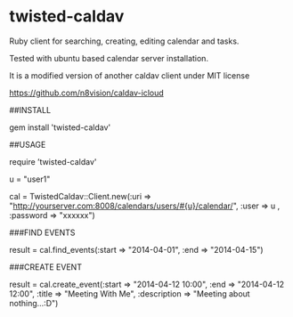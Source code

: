 twisted-caldav
==============

Ruby client for searching, creating, editing calendar and tasks.

Tested with ubuntu based calendar server installation.

It is a modified version of another caldav client under MIT license

https://github.com/n8vision/caldav-icloud

##INSTALL

gem install 'twisted-caldav'

##USAGE

require ’twisted-caldav'

u = "user1"

cal = TwistedCaldav::Client.new(:uri => "http://yourserver.com:8008/calendars/users/#{u}/calendar/", :user => u , :password => "xxxxxx")

###FIND EVENTS

result = cal.find_events(:start => "2014-04-01", :end => "2014-04-15")

###CREATE EVENT

result = cal.create_event(:start => "2014-04-12 10:00", :end => "2014-04-12 12:00", :title => "Meeting With Me", :description => "Meeting about nothing...:D")
